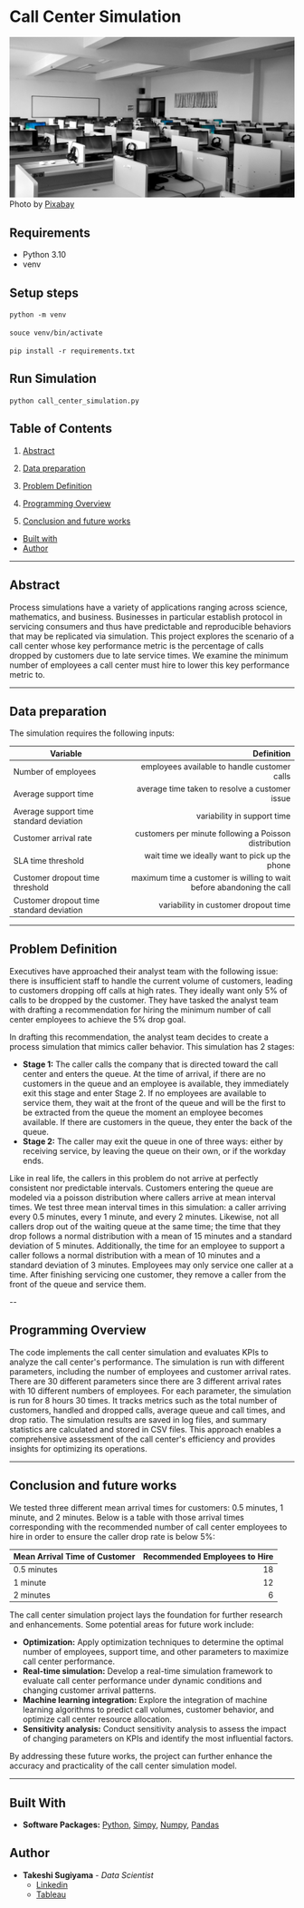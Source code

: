 # Call Center Simulation

![Cover](img/pexels-pixabay-267507.jpg)
Photo by [Pixabay](https://www.pexels.com/photo/gray-wooden-computer-cubicles-inside-room-267507/)

## Requirements

- Python 3.10
- venv

## Setup steps

```
python -m venv

souce venv/bin/activate

pip install -r requirements.txt
```

## Run Simulation

```
python call_center_simulation.py
```

## Table of Contents
1. [Abstract](#abstract)

2. [Data preparation](#data-preparation)

3. [Problem Definition](#problem-definition)

4. [Programming Overview](#programming-overview)

5. [Conclusion and future works](#conclusion-and-future-works)

- [Built with](#built-with)
- [Author](#author)

---

## Abstract

Process simulations have a variety of applications ranging across science, mathematics, and business. Businesses in particular establish protocol in servicing consumers and thus have predictable and reproducible behaviors that may be replicated via simulation. This project explores the scenario of a call center whose key performance metric is the percentage of calls dropped by customers due to late service times. We examine the minimum number of employees a call center must hire to lower this key performance metric to.

---

## Data preparation

The simulation requires the following inputs:

| Variable | Definition |
| ----------------------------- | -----------------------------: |
| Number of employees | employees available to handle customer calls |
| Average support time | average time taken to resolve a customer issue |
| Average support time standard deviation | variability in support time |
| Customer arrival rate | customers per minute following a Poisson distribution |
| SLA time threshold  | wait time we ideally want to pick up the phone |
| Customer dropout time threshold | maximum time a customer is willing to wait before abandoning the call |
| Customer dropout time standard deviation | variability in customer dropout time |


---

## Problem Definition

Executives have approached their analyst team with the following issue: there is insufficient staff to handle the current volume of customers, leading to customers dropping off calls at high rates. They ideally want only 5% of calls to be dropped by the customer. They have tasked the analyst team with drafting a recommendation for hiring the minimum number of call center employees to achieve the 5% drop goal.

In drafting this recommendation, the analyst team decides to create a process simulation that mimics caller behavior. This simulation has 2 stages:

- **Stage 1:** The caller calls the company that is directed toward the call center and enters the queue. At the time of arrival, if there are no customers in the queue and an employee is available, they immediately exit this stage and enter Stage 2. If no employees are available to service them, they wait at the front of the queue and will be the first to be extracted from the queue the moment an employee becomes available. If there are customers in the queue, they enter the back of the queue.
- **Stage 2:** The caller may exit the queue in one of three ways: either by receiving service, by leaving the queue on their own, or if the workday ends.

Like in real life, the callers in this problem do not arrive at perfectly consistent nor predictable intervals. Customers entering the queue are modeled via a poisson distribution where callers arrive at mean interval times. We test three mean interval times in this simulation: a caller arriving every 0.5 minutes, every 1 minute, and every 2 minutes. Likewise, not all callers drop out of the waiting queue at the same time; the time that they drop follows a normal distribution with a mean of 15 minutes and a standard deviation of 5 minutes. Additionally, the time for an employee to support a caller follows a normal distribution with a mean of 10 minutes and a standard deviation of 3 minutes. Employees may only service one caller at a time. After finishing servicing one customer, they remove a caller from the front of the queue and service them.

--

## Programming Overview
The code implements the call center simulation and evaluates KPIs to analyze the call center's performance. The simulation is run with different parameters, including the number of employees and customer arrival rates. There are 30 different parameters since there are 3 different arrival rates with 10 different numbers of employees. For each parameter, the simulation is run for 8 hours 30 times. It tracks metrics such as the total number of customers, handled and dropped calls, average queue and call times, and drop ratio. The simulation results are saved in log files, and summary statistics are calculated and stored in CSV files. This approach enables a comprehensive assessment of the call center's efficiency and provides insights for optimizing its operations.

---

## Conclusion and future works

We tested three different mean arrival times for customers: 0.5 minutes, 1 minute, and 2 minutes. Below is a table with those arrival times corresponding with the recommended number of call center employees to hire in order to ensure the caller drop rate is below 5%:

| Mean Arrival Time of Customer | Recommended Employees to Hire  |
| ----------------------------- | -----------------------------: |
| 0.5 minutes                   | 18                             |
| 1 minute                      | 12                             |
| 2 minutes                     | 6                              |

The call center simulation project lays the foundation for further research and enhancements. Some potential areas for future work include:

- **Optimization:** Apply optimization techniques to determine the optimal number of employees, support time, and other parameters to maximize call center performance.
- **Real-time simulation:** Develop a real-time simulation framework to evaluate call center performance under dynamic conditions and changing customer arrival patterns.
- **Machine learning integration:** Explore the integration of machine learning algorithms to predict call volumes, customer behavior, and optimize call center resource allocation.
- **Sensitivity analysis:** Conduct sensitivity analysis to assess the impact of changing parameters on KPIs and identify the most influential factors.

By addressing these future works, the project can further enhance the accuracy and practicality of the call center simulation model.

---

## Built With

* **Software Packages:**  [Python](https://www.python.org/), [Simpy](https://simpy.readthedocs.io/en/latest/), [Numpy](https://numpy.org/), [Pandas](https://pandas.pydata.org/docs/)
## Author

* **Takeshi Sugiyama** - *Data Scientist*
  * [Linkedin](https://www.linkedin.com/in/takeshi-sugiyama/)
  * [Tableau](https://public.tableau.com/profile/takeshi.sugiyama)
